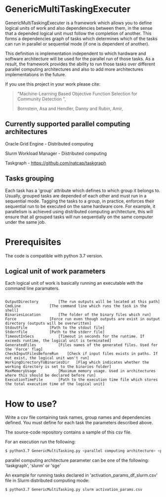 # GenericMultiTaskingExecuter

GenericMultiTaskingExecuter is a framework which allows you to define logical units of work and also dependencies between them, in the sense that a depended logical unit must follow the completion of another. This forms a dependencies graph of tasks which determines which of the tasks can run in parallel or sequential mode (if one is dependent of another).

This definition is implementation independent to which hardware and software architecture will be used for the parallel run of those tasks. As a result, the framework provides the ability to run those tasks over different parallel computing architectures and also to add more architectures implementations in the future.

If you use this project in your work please cite: 
> "Machine-Learning Based Objective Function Selection for Community Detection ",  
>
> Bornstein, Asa and Hendler, Danny and Rubin, Amir,
>


## Currently supported parallel computing architectures

Oracle Grid Engine - Distributed computing

Slurm Workload Manager - Distributed computing

Taskgraph - https://github.com/natcap/taskgraph

## Tasks grouping 

Each task has a 'group' attribute which defines to which group it belongs to. Usually, grouped tasks are depended of each other and must run in a sequential mode. Tagging the tasks to a group, in practice, enforces their sequential run to be executed on the same hardware core. For example, it parallelism is achieved using distributed computing architecture, this will ensure that all grouped tasks will run sequentially on the same computer under the same job.

# Prerequisites
The code is compatible with python 3.7 version.

## Logical unit of work parameters

Each logical unit of work is basically running an executable with the command line paramaters.
```

OutputDirectory			[The run outputs will be located at this path]
CmdLine				[The command line which runs the task in the shell]
BinariesLocation		[The folder of the binary files which run]
Force				[Force run even though outputs are exist in output directory (outputs will be overwritten]
StdoutFile			[Path to the stdout file]
StderrFile			[Path to the stderr file]
TimeoutInSecs			[Timeout in seconds for the runtime. If exceeds runtime, the logical unit is terminated]
GeneratedFiles			[Files names of the generated files. Used for the 'Force' flag]
CheckInputFilesBeforeRun	[Check if input files exists in paths. If not exist, the logical unit won't run]
WorkingDirectoryToBinariesDir	[Flag which indicates whether the working directory is set to the binaries folder]
MaxMemoryUsage			[Maximum memory usage. Used in architectures where this should be declared before run]
ExecutionTimeFile		[Path to the execution time file which stores the total execution time of the logical unit]

```




# How to use?

Write a csv file containing task names, group names and dependencies defined. You must define for each task the parameters described above.
 
The source-code repository contains a sample of this csv file.

For an execution run the following:

```sh
$ python3.7 GenericMultiTasking.py <parallel computing architecture> <path_to_csv_file>
```

parallel computing architecture parameter can be one of the following: 'taskgraph', 'slurm' or 'sge'

An example for running tasks declared in 'activation_params_df_slurm.csv' file in Slurm distributed computing mode: 

```sh
$ python3.7 GenericMultiTasking.py slurm activation_params.csv
```














